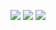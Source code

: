 ![](https://github-profile-summary-cards.vercel.app/api/cards/profile-details?username=SmellsBa11s&theme=solarized_dark)
![](https://github-profile-summary-cards.vercel.app/api/cards/most-commit-language?username=SmellsBa11s&theme=solarized_dark)
![](https://github-profile-summary-cards.vercel.app/api/cards/productive-time?username=SmellsBa11s&theme=solarized_dark)
